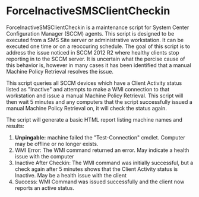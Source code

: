 # ForceInactiveSMSClientCheckin
ForceInactiveSMSClientCheckin is a maintenance script for System Center Configuration Manager (SCCM) agents. 
This script is designed to be executed from a SMS Site server or administrative workstation. It can be executed one time or on a reoccuring schedule. The goal of this script is to address the issue noticed in SCCM 2012 R2 where healthy clients stop reporting in to the SCCM server. It is uncertain what the percise cause of this behavior is, however in many cases it has been identified that a manual Machine Policy Retrieval resolves the issue. 

This script queries all SCCM devices which have a Client Activity status listed as "Inactive" and attempts to make a WMI connection to that workstation and issue a manual Machine Policy Retrieval. This script will then wait 5 minutes and any computers that the script successfully issued a manual Machine Policy Retrieval on, it will check the status again. 

The script will generate a basic HTML report listing machine names and results:

1. **Unpingable:** machine failed the "Test-Connection" cmdlet. Computer may be offline or no longer exists.
2. WMI Error: The WMI command returned an error. May indicate a health issue with the computer
3. Inactive After Checkin: The WMI command was initially successful, but a check again after 5 minutes shows that the Client Activity status is Inactive. May be a health issue with the client
4. Success: WMI Command was issued successfully and the client now reports an active status.
